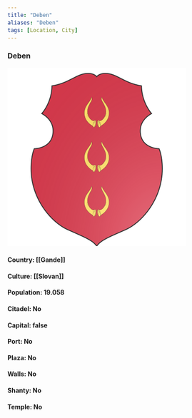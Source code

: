 ```yaml
---
title: "Deben"
aliases: "Deben"
tags: [Location, City]
---
```

### Deben
![](attachment/fc6d2dbaf4aba29709cc5e2d7b1e33dd.svg)

#### Country: [[Gande]]

#### Culture: [[Slovan]]

#### Population: 19.058

#### Citadel: No

#### Capital: false

#### Port: No

#### Plaza: No

#### Walls: No

#### Shanty: No

#### Temple: No

